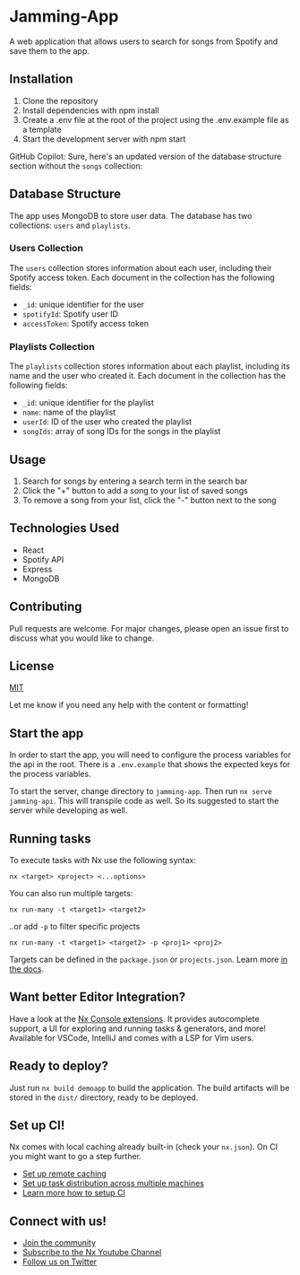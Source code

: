 # Jamming-App

A web application that allows users to search for songs from Spotify and save them to the app.

## Installation

1. Clone the repository
2. Install dependencies with npm install
3. Create a .env file at the root of the project using the .env.example file as a template
4. Start the development server with npm start

GitHub Copilot: Sure, here's an updated version of the database structure section without the `songs` collection:

## Database Structure

The app uses MongoDB to store user data. The database has two collections: `users` and `playlists`.

### Users Collection

The `users` collection stores information about each user, including their Spotify access token. Each document in the collection has the following fields:

- `_id`: unique identifier for the user
- `spotifyId`: Spotify user ID
- `accessToken`: Spotify access token

### Playlists Collection

The `playlists` collection stores information about each playlist, including its name and the user who created it. Each document in the collection has the following fields:

- `_id`: unique identifier for the playlist
- `name`: name of the playlist
- `userId`: ID of the user who created the playlist
- `songIds`: array of song IDs for the songs in the playlist

## Usage

1. Search for songs by entering a search term in the search bar
2. Click the "+" button to add a song to your list of saved songs
3. To remove a song from your list, click the "-" button next to the song

## Technologies Used

- React
- Spotify API
- Express
- MongoDB

## Contributing

Pull requests are welcome. For major changes, please open an issue first to discuss what you would like to change.

## License

[MIT](https://choosealicense.com/licenses/mit/)

Let me know if you need any help with the content or formatting!

## Start the app

In order to start the app, you will need to configure the process variables for the api in the root. There is a `.env.example` that shows the expected keys for the process variables.

To start the server, change directory to `jamming-app`. Then run `nx serve jamming-api`. This will transpile code as well. So its suggested to start the server while developing as well.

## Running tasks

To execute tasks with Nx use the following syntax:

```
nx <target> <project> <...options>
```

You can also run multiple targets:

```
nx run-many -t <target1> <target2>
```

..or add `-p` to filter specific projects

```
nx run-many -t <target1> <target2> -p <proj1> <proj2>
```

Targets can be defined in the `package.json` or `projects.json`. Learn more [in the docs](https://nx.dev/core-features/run-tasks).

## Want better Editor Integration?

Have a look at the [Nx Console extensions](https://nx.dev/nx-console). It provides autocomplete support, a UI for exploring and running tasks & generators, and more! Available for VSCode, IntelliJ and comes with a LSP for Vim users.

## Ready to deploy?

Just run `nx build demoapp` to build the application. The build artifacts will be stored in the `dist/` directory, ready to be deployed.

## Set up CI!

Nx comes with local caching already built-in (check your `nx.json`). On CI you might want to go a step further.

- [Set up remote caching](https://nx.dev/core-features/share-your-cache)
- [Set up task distribution across multiple machines](https://nx.dev/core-features/distribute-task-execution)
- [Learn more how to setup CI](https://nx.dev/recipes/ci)

## Connect with us!

- [Join the community](https://nx.dev/community)
- [Subscribe to the Nx Youtube Channel](https://www.youtube.com/@nxdevtools)
- [Follow us on Twitter](https://twitter.com/nxdevtools)

